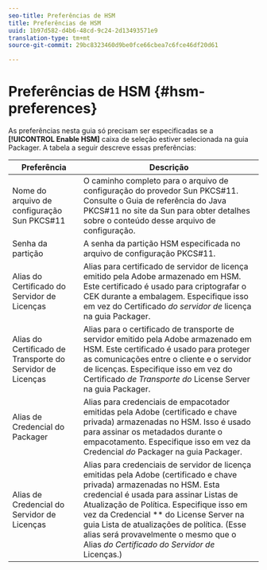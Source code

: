 ```yaml
---
seo-title: Preferências de HSM
title: Preferências de HSM
uuid: 1b97d582-d4b6-48cd-9c24-2d13493571e9
translation-type: tm+mt
source-git-commit: 29bc8323460d9be0fce66cbea7c6fce46df20d61

---
```



# Preferências de HSM {#hsm-preferences}

As preferências nesta guia só precisam ser especificadas se a **[!UICONTROL Enable HSM]** caixa de seleção estiver selecionada na guia Packager. A tabela a seguir descreve essas preferências:

| Preferência | Descrição |
|---|---|
| Nome do arquivo de configuração Sun PKCS#11 | O caminho completo para o arquivo de configuração do provedor Sun PKCS#11. Consulte o Guia de referência do Java PKCS#11 no site da Sun para obter detalhes sobre o conteúdo desse arquivo de configuração. |
| Senha da partição | A senha da partição HSM especificada no arquivo de configuração PKCS#11. |
| Alias do Certificado do Servidor de Licenças | Alias para certificado de servidor de licença emitido pela Adobe armazenado em HSM. Este certificado é usado para criptografar o CEK durante a embalagem. Especifique isso em vez do Certificado *do servidor de* licença na guia Packager. |
| Alias do Certificado de Transporte do Servidor de Licenças | Alias para o certificado de transporte de servidor emitido pela Adobe armazenado em HSM. Este certificado é usado para proteger as comunicações entre o cliente e o servidor de licenças. Especifique isso em vez do Certificado *de Transporte do* License Server na guia Packager. |
| Alias de Credencial do Packager | Alias para credenciais de empacotador emitidas pela Adobe (certificado e chave privada) armazenadas no HSM. Isso é usado para assinar os metadados durante o empacotamento. Especifique isso em vez da Credencial *do* Packager na guia Packager. |
| Alias de Credencial do Servidor de Licenças | Alias para credenciais de servidor de licença emitidas pela Adobe (certificado e chave privada) armazenadas no HSM. Esta credencial é usada para assinar Listas de Atualização de Política. Especifique isso em vez da Credencial ** do License Server na guia Lista de atualizações de política. (Esse alias será provavelmente o mesmo que o Alias *do Certificado do Servidor de* Licenças.) |

